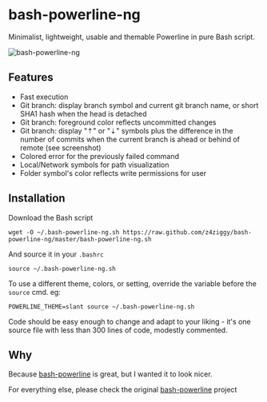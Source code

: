 # bash-powerline-ng

Minimalist, lightweight, usable and themable Powerline in pure Bash script.


![bash-powerline-ng](https://raw.github.com/z4ziggy/bash-powerline-ng/master/screenshots/terminal.png)

## Features

* Fast execution
* Git branch: display branch symbol and current git branch name, or short SHA1 hash when the head is detached
* Git branch: foreground color reflects uncommitted changes
* Git branch: display "⇡" or "⇣" symbols plus the difference in the number of commits when the current branch is ahead or behind of remote (see screenshot)
* Colored error for the previously failed command
* Local/Network symbols for path visualization
* Folder symbol's color reflects write permissions for user


## Installation

Download the Bash script

    wget -O ~/.bash-powerline-ng.sh https://raw.github.com/z4ziggy/bash-powerline-ng/master/bash-powerline-ng.sh

And source it in your `.bashrc`

    source ~/.bash-powerline-ng.sh

To use a different theme, colors, or setting, override the variable before the `source` cmd. eg:

    POWERLINE_THEME=slant source ~/.bash-powerline-ng.sh


Code should be easy enough to change and adapt to your liking - it's one source file with less than 300 lines of code, modestly commented.


## Why

Because [bash-powerline](https://github.com/riobard/bash-powerline) is great, 
but I wanted it to look nicer.

For everything else, please check the original [bash-powerline](https://github.com/riobard/bash-powerline) project


